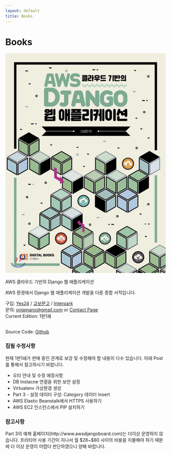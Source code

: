 ```yaml
---
layout: default
title: Books
---
```


 <h1 class="pageTitle">Books</h1>
<div>
	<div class="bookImage">
		<img src="/assets/img/books1.jpg" />
	</div>
	<div class="bookContent">
	<p class="intro">AWS 클라우드 기반의 Django 웹 애플리케이션</p>
	<p>AWS 환경에서 Django 웹 애플리케이션 개발을 다룬 종합 서적입니다.</p>
	<p>구입: <a href="//www.yes24.com/Product/Goods/78572342?scode=032&OzSrank=3">Yes24</a> / <a href="//www.kyobobook.co.kr/product/detailViewKor.laf?ejkGb=KOR&mallGb=KOR&barcode=9788960882720&orderClick=LAG&Kc=">교보문고</a>
	/ <a href="//book.interpark.com/product/BookDisplay.do?_method=detail&sc.shopNo=0000400000&sc.prdNo=316045261&sc.saNo=003002001&bid1=search&bid2=product&bid3=title&bid4=001">Interpark</a><br />
	문의: <a href="mailto:oniamano@gmail.com">oniamano@gmail.com</a> or <a href="contact">Contact Page</a><br />
	Current Edition: 1판1쇄</p><br />
	Source Code: <a href="//www.github.com/amanokaze/awsdjango-books">Github</a></p>
	</div>
</div>

<h3>집필 수정사항</h3>
<p>현재 1판1쇄가 판매 중인 관계로 보강 및 수정해야 할 내용이 다수 있습니다. 아래 Post를 통해서 참고하시기 바랍니다.</p>
<ul>
	<li>오타 안내 및 수정 예정사항</li>
	<li>DB Instacne 연결을 위한 보안 설정</li>
	<li>Virtualenv 가상환경 생성</li>
	<li>Part 3 - 설정 데이터 구성: Category 데이터 Insert</li>
	<li>AWS Elastic Beanstalk에서 HTTPS 사용하기</li>
	<li>AWS EC2 인스턴스에서 PIP 설치하기</li>
</ul>
<h3>참고사항</h3>
<p>Part 3의 예제 홈페이지(http://www.awsdjangoboard.com)는 더이상 운영하지 않습니다. 프리티어 사용 기간이 지나서 월 $28~$80 사이의 비용을 지불해야 하기 때문에 더 이상 운영이 어렵다 판단하였으니 양해 바랍니다.</p>